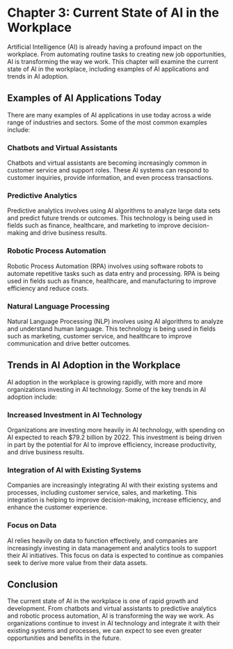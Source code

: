 Chapter 3: Current State of AI in the Workplace
===============================================

Artificial Intelligence (AI) is already having a profound impact on the workplace. From automating routine tasks to creating new job opportunities, AI is transforming the way we work. This chapter will examine the current state of AI in the workplace, including examples of AI applications and trends in AI adoption.

Examples of AI Applications Today
---------------------------------

There are many examples of AI applications in use today across a wide range of industries and sectors. Some of the most common examples include:

### Chatbots and Virtual Assistants

Chatbots and virtual assistants are becoming increasingly common in customer service and support roles. These AI systems can respond to customer inquiries, provide information, and even process transactions.

### Predictive Analytics

Predictive analytics involves using AI algorithms to analyze large data sets and predict future trends or outcomes. This technology is being used in fields such as finance, healthcare, and marketing to improve decision-making and drive business results.

### Robotic Process Automation

Robotic Process Automation (RPA) involves using software robots to automate repetitive tasks such as data entry and processing. RPA is being used in fields such as finance, healthcare, and manufacturing to improve efficiency and reduce costs.

### Natural Language Processing

Natural Language Processing (NLP) involves using AI algorithms to analyze and understand human language. This technology is being used in fields such as marketing, customer service, and healthcare to improve communication and drive better outcomes.

Trends in AI Adoption in the Workplace
--------------------------------------

AI adoption in the workplace is growing rapidly, with more and more organizations investing in AI technology. Some of the key trends in AI adoption include:

### Increased Investment in AI Technology

Organizations are investing more heavily in AI technology, with spending on AI expected to reach $79.2 billion by 2022. This investment is being driven in part by the potential for AI to improve efficiency, increase productivity, and drive business results.

### Integration of AI with Existing Systems

Companies are increasingly integrating AI with their existing systems and processes, including customer service, sales, and marketing. This integration is helping to improve decision-making, increase efficiency, and enhance the customer experience.

### Focus on Data

AI relies heavily on data to function effectively, and companies are increasingly investing in data management and analytics tools to support their AI initiatives. This focus on data is expected to continue as companies seek to derive more value from their data assets.

Conclusion
----------

The current state of AI in the workplace is one of rapid growth and development. From chatbots and virtual assistants to predictive analytics and robotic process automation, AI is transforming the way we work. As organizations continue to invest in AI technology and integrate it with their existing systems and processes, we can expect to see even greater opportunities and benefits in the future.
